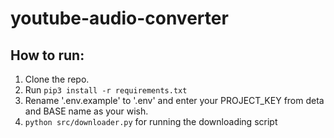 # youtube-audio-converter

## How to run:
  1. Clone the repo.
  2. Run `pip3 install -r requirements.txt`
  3. Rename '.env.example' to '.env' and enter your PROJECT_KEY from deta and BASE name as your wish.
  4. `python src/downloader.py` for running the downloading script

